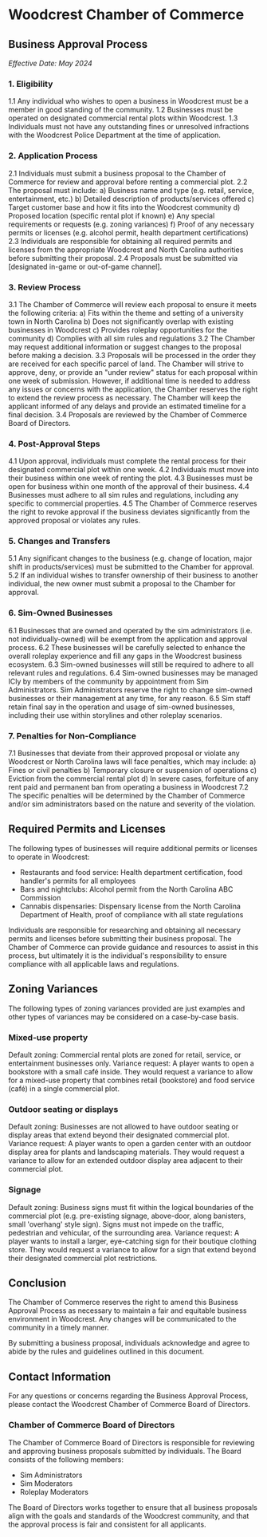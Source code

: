 # Woodcrest Chamber of Commerce
## Business Approval Process
*Effective Date: May 2024*

### 1. Eligibility
1.1 Any individual who wishes to open a business in Woodcrest must be a member in good standing of the community.
1.2 Businesses must be operated on designated commercial rental plots within Woodcrest.
1.3 Individuals must not have any outstanding fines or unresolved infractions with the Woodcrest Police Department at the time of application.

### 2. Application Process
2.1 Individuals must submit a business proposal to the Chamber of Commerce for review and approval before renting a commercial plot.
2.2 The proposal must include:
   a) Business name and type (e.g. retail, service, entertainment, etc.)
   b) Detailed description of products/services offered
   c) Target customer base and how it fits into the Woodcrest community
   d) Proposed location (specific rental plot if known)
   e) Any special requirements or requests (e.g. zoning variances)
   f) Proof of any necessary permits or licenses (e.g. alcohol permit, health department certifications)
2.3 Individuals are responsible for obtaining all required permits and licenses from the appropriate Woodcrest and North Carolina authorities before submitting their proposal.
2.4 Proposals must be submitted via [designated in-game or out-of-game channel].

### 3. Review Process
3.1 The Chamber of Commerce will review each proposal to ensure it meets the following criteria:
   a) Fits within the theme and setting of a university town in North Carolina
   b) Does not significantly overlap with existing businesses in Woodcrest
   c) Provides roleplay opportunities for the community
   d) Complies with all sim rules and regulations
3.2 The Chamber may request additional information or suggest changes to the proposal before making a decision.
3.3 Proposals will be processed in the order they are received for each specific parcel of land. The Chamber will strive to approve, deny, or provide an "under review" status for each proposal within one week of submission. However, if additional time is needed to address any issues or concerns with the application, the Chamber reserves the right to extend the review process as necessary. The Chamber will keep the applicant informed of any delays and provide an estimated timeline for a final decision.
3.4 Proposals are reviewed by the Chamber of Commerce Board of Directors.

### 4. Post-Approval Steps
4.1 Upon approval, individuals must complete the rental process for their designated commercial plot within one week.
4.2 Individuals must move into their business within one week of renting the plot. 
4.3 Businesses must be open for business within one month of the approval of their business.
4.4 Businesses must adhere to all sim rules and regulations, including any specific to commercial properties.
4.5 The Chamber of Commerce reserves the right to revoke approval if the business deviates significantly from the approved proposal or violates any rules.

### 5. Changes and Transfers
5.1 Any significant changes to the business (e.g. change of location, major shift in products/services) must be submitted to the Chamber for approval.
5.2 If an individual wishes to transfer ownership of their business to another individual, the new owner must submit a proposal to the Chamber for approval.

### 6. Sim-Owned Businesses
6.1 Businesses that are owned and operated by the sim administrators (i.e. not individually-owned) will be exempt from the application and approval process.
6.2 These businesses will be carefully selected to enhance the overall roleplay experience and fill any gaps in the Woodcrest business ecosystem.
6.3 Sim-owned businesses will still be required to adhere to all relevant rules and regulations.
6.4 Sim-owned businesses may be managed ICly by members of the community by appointment from Sim Administrators. Sim Administrators reserve the right to change sim-owned businesses or their management at any time, for any reason. 
6.5 Sim staff retain final say in the operation and usage of sim-owned businesses, including their use within storylines and other roleplay scenarios.

### 7. Penalties for Non-Compliance
7.1 Businesses that deviate from their approved proposal or violate any Woodcrest or North Carolina laws will face penalties, which may include:
   a) Fines or civil penalties
   b) Temporary closure or suspension of operations
   c) Eviction from the commercial rental plot
   d) In severe cases, forfeiture of any rent paid and permanent ban from operating a business in Woodcrest
7.2 The specific penalties will be determined by the Chamber of Commerce and/or sim administrators based on the nature and severity of the violation.

## Required Permits and Licenses
The following types of businesses will require additional permits or licenses to operate in Woodcrest:
- Restaurants and food service: Health department certification, food handler's permits for all employees
- Bars and nightclubs: Alcohol permit from the North Carolina ABC Commission
- Cannabis dispensaries: Dispensary license from the North Carolina Department of Health, proof of compliance with all state regulations

Individuals are responsible for researching and obtaining all necessary permits and licenses before submitting their business proposal. The Chamber of Commerce can provide guidance and resources to assist in this process, but ultimately it is the individual's responsibility to ensure compliance with all applicable laws and regulations.

## Zoning Variances
The following types of zoning variances provided are just examples and other types of variances may be considered on a case-by-case basis.

### Mixed-use property
Default zoning: Commercial rental plots are zoned for retail, service, or entertainment businesses only.
Variance request: A player wants to open a bookstore with a small café inside. They would request a variance to allow for a mixed-use property that combines retail (bookstore) and food service (café) in a single commercial plot.

### Outdoor seating or displays
Default zoning: Businesses are not allowed to have outdoor seating or display areas that extend beyond their designated commercial plot.
Variance request: A player wants to open a garden center with an outdoor display area for plants and landscaping materials. They would request a variance to allow for an extended outdoor display area adjacent to their commercial plot.

### Signage
Default zoning: Business signs must fit within the logical boundaries of the commercial plot (e.g. pre-existing signage, above-door, along banisters, small 'overhang' style sign). Signs must not impede on the traffic, pedestrian and vehicular, of the surrounding area.
Variance request: A player wants to install a larger, eye-catching sign for their boutique clothing store. They would request a variance to allow for a sign that extend beyond their designated commercial plot restrictions.

## Conclusion
The Chamber of Commerce reserves the right to amend this Business Approval Process as necessary to maintain a fair and equitable business environment in Woodcrest. Any changes will be communicated to the community in a timely manner.

By submitting a business proposal, individuals acknowledge and agree to abide by the rules and guidelines outlined in this document.

## Contact Information
For any questions or concerns regarding the Business Approval Process, please contact the Woodcrest Chamber of Commerce Board of Directors.

### Chamber of Commerce Board of Directors
The Chamber of Commerce Board of Directors is responsible for reviewing and approving business proposals submitted by individuals. The Board consists of the following members:

- Sim Administrators
- Sim Moderators
- Roleplay Moderators

The Board of Directors works together to ensure that all business proposals align with the goals and standards of the Woodcrest community, and that the approval process is fair and consistent for all applicants.
